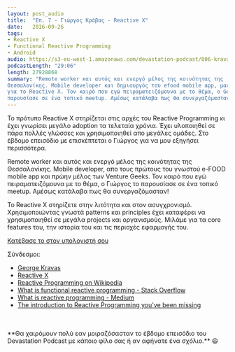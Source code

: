 ```yaml
---
layout: post_audio
title:  "Επ. 7 - Γιώργος Κράβας - Reactive X"
date:   2016-09-26
tags:
- Reactive X
- Functional Reactive Programming
- Android
audio: https://s3-eu-west-1.amazonaws.com/devastation-podcast/006-kravas-reactive-x.mp3
podcastLength: "29:06"
length: 27928868
summary: "Remote worker και αυτός και ενεργό μέλος της κοινότητας της 
Θεσσαλονίκης. Mobile developer και δημιουργός του efood mobile app, μας μιλάει 
για το Reactive X. Τον καιρό που εγώ πειραματειζόμουνα με το θέμα, ο George το 
παρουσίασε σε ένα τοπικό meetup. Αμέσως κατάλαβα πως θα συνεργαζόμασταν!"
---
```

Το πρότυπο Reactive X στηρίζεται στις αρχές του Reactive Programming κι έχει 
γνωρίσει μεγάλο adoption τα τελεταία χρόνια. Έχει υλοποιηθεί σε πάρα πολλές 
γλώσσες και χρησιμοποιηθεί απο μεγάλες ομάδες. Στο έβδομο επεισόδιο με 
επισκέπτεται ο Γιώργος για να μου εξηγήσει περισσότερα.

Remote worker και αυτός και ενεργό μέλος της κοινότητας της Θεσσαλονίκης. 
Mobile developer, απο τους πρώτους του γνωστού e-FOOD mobile app και πρώην 
μέλος των Venture Geeks. Τον καιρό που εγώ πειραματειζόμουνα με το θέμα, ο 
Γιώργος το παρουσίασε σε ένα τοπικό meetup. Αμέσως κατάλαβα πως θα 
συνεργαζόμασταν! 

Το Reactive X στηρίζετε στην λιτότητα και στον ασυγχρονισμό. Χρησιμοποιώντας
γνωστά patterns και principles έχει καταφέρει να χρησιμοποιηθεί σε μεγάλα projects
και οργανισμούς. Μιλάμε για τα core features του, την ιστορία του και τις περιοχές 
εφαρμογής του.

<a href="https://s3-eu-west-1.amazonaws.com/devastation-podcast/006-kravas-reactive-x.mp3" target="_blank"><i class="fa fa-cloud-download"></i> Κατέβασε το στον υπολογιστή σου</a>

Σύνδεσμοι:

* <a href="https://gr.linkedin.com/in/george-kravas-2829461b" target="_blank">George Kravas</a>
* <a href="https://reactivex.io" target="_blank">Reactive X</a>
* <a href="https://en.wikipedia.org/wiki/Reactive_programming" target="_blank">Reactive Programming on Wikipedia</a>
* <a href="http://stackoverflow.com/questions/1028250/what-is-functional-reactive-programming" target="_blank">What is functional reactive programming - Stack Overflow</a>
* <a href="https://medium.com/reactive-programming/what-is-reactive-programming-bc9fa7f4a7fc#.tkyszodaf" target="_blank">What is reactive programming - Medium</a>
* <a href="https://gist.github.com/staltz/868e7e9bc2a7b8c1f754" target="_blank">The introduction to Reactive Programming you've been missing</a>

<br/>
<br/>
**Θα χαιρόμουν πολύ εαν μοιραζόσασταν το έβδομο επεισόδιο του Devastation
Podcast με κάποιο φίλο σας ή αν αφήνατε ένα σχόλιο.** 😃
